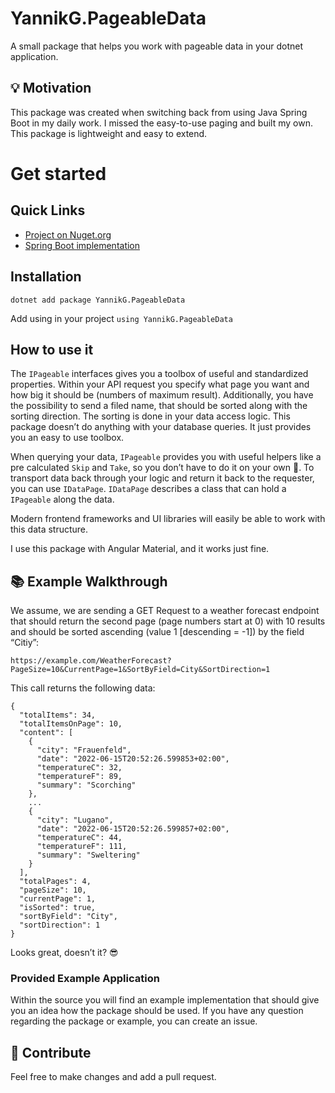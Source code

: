 # YannikG.PageableData
A small package that helps you work with pageable data in your dotnet application.

## 💡 Motivation
This package was created when switching back from using Java Spring Boot in my daily work. I missed the easy-to-use paging and built my own. This package is lightweight and easy to extend.

# Get started
## Quick Links
- [Project on Nuget.org](https://www.nuget.org/packages/YannikG.PageableData/)
- [Spring Boot implementation](https://www.baeldung.com/spring-data-jpa-pagination-sorting)

## Installation
`dotnet add package YannikG.PageableData`

Add using in your project `using YannikG.PageableData`

## How to use it
The `IPageable` interfaces gives you a toolbox of useful and standardized properties. Within your API request you specify what page you want and how big it should be (numbers of maximum result). Additionally, you have the possibility to send a filed name, that should be sorted along with the sorting direction. The sorting is done in your data access logic. This package doesn’t do anything with your database queries. It just provides you an easy to use toolbox.

When querying your data, `IPageable` provides you with useful helpers like a pre calculated `Skip` and `Take`, so you don’t have to do it on your own 🎉.
To transport data back through your logic and return it back to the requester, you can use `IDataPage`. `IDataPage` describes a class that can hold a `IPageable` along the data.

Modern frontend frameworks and UI libraries will easily be able to work with this data structure.

I use this package with Angular Material, and it works just fine.

## 📚 Example Walkthrough
We assume, we are sending a GET Request to a weather forecast endpoint that should return the second page (page numbers start at 0) with 10 results and should be sorted ascending (value 1 [descending = -1]) by the field “Citiy”:

`https://example.com/WeatherForecast?PageSize=10&CurrentPage=1&SortByField=City&SortDirection=1`

This call returns the following data:

```
{
  "totalItems": 34,
  "totalItemsOnPage": 10,
  "content": [
    {
      "city": "Frauenfeld",
      "date": "2022-06-15T20:52:26.599853+02:00",
      "temperatureC": 32,
      "temperatureF": 89,
      "summary": "Scorching"
    },
    ...
    {
      "city": "Lugano",
      "date": "2022-06-15T20:52:26.599857+02:00",
      "temperatureC": 44,
      "temperatureF": 111,
      "summary": "Sweltering"
    }
  ],
  "totalPages": 4,
  "pageSize": 10,
  "currentPage": 1,
  "isSorted": true,
  "sortByField": "City",
  "sortDirection": 1
}
```

Looks great, doesn’t it? 😎

### Provided Example Application
Within the source you will find an example implementation that should give you an idea how the package should be used. If you have any question regarding the package or example, you can create an issue.

## 🤘 Contribute
Feel free to make changes and add a pull request.
